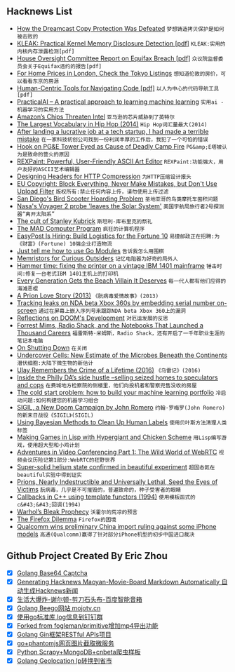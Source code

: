 ## Hacknews List


- [How the Dreamcast Copy Protection Was Defeated](http://fabiensanglard.net/dreamcast_hacking/)  `梦想铸造拷贝保护是如何被击败的`
- [KLEAK: Practical Kernel Memory Disclosure Detection [pdf]](https://netbsd.org/gallery/presentations/maxv/kleak.pdf)  `KLEAK:实用的内核内存泄露检测[pdf]`
- [House Oversight Committee Report on Equifax Breach [pdf]](https://oversight.house.gov/wp-content/uploads/2018/12/Equifax-Report.pdf)  `众议院监督委员会关于Equifax违约的报告[pdf]`
- [For Home Prices in London, Check the Tokyo Listings](https://blogs.imf.org/2018/04/10/for-home-prices-in-london-check-the-tokyo-listings/)  `想知道伦敦的房价，可以看看东京的房源`
- [Human-Centric Tools for Navigating Code [pdf]](http://web.eecs.utk.edu/~azh/pubs/Henley2018bDissertation.pdf)  `以人为中心的代码导航工具[pdf]`
- [PracticalAI – A practical approach to learning machine learning](https://github.com/GokuMohandas/practicalAI)  `实用ai -机器学习的实用方法`
- [Amazon’s Chips Threaten Intel](https://www.nytimes.com/2018/12/10/technology/amazon-server-chip-intel.html)  `亚马逊的芯片威胁到了英特尔`
- [The Largest Vocabulary in Hip Hop (2014)](https://pudding.cool/2017/02/vocabulary/)  `Hip Hop词汇量最大(2014)`
- [After landing a lucrative job at a tech startup, I had made a terrible mistake](https://torontolife.com/tech/truth-tech-insider-got/)  `在一家科技初创公司找到一份利润丰厚的工作后，我犯了一个可怕的错误`
- [Hook on PG&amp;E Tower Eyed as Cause of Deadly Camp Fire](https://www.nbcbayarea.com/news/local/Hook-on-PGE-Tower-Eyed-as-Cause-of-Deadly-Camp-Fire-502035081.html)  `PG&amp;E塔被认为是致命的营火的原因`
- [REXPaint: Powerful, User-Friendly ASCII Art Editor](https://www.gridsagegames.com/rexpaint/)  `REXPaint:功能强大，用户友好的ASCII艺术编辑器`
- [Designing Headers for HTTP Compression](https://www.mnot.net/blog/2018/11/27/header_compression)  `为HTTP压缩设计报头`
- [EU Copyright: Block Everything, Never Make Mistakes, but Don&#39;t Use Upload Filter](https://www.techdirt.com/articles/20181210/09323241194/latest-eu-copyright-proposal-block-everything-never-make-mistakes-dont-use-upload-filters.shtml)  `版权所有:禁止任何内容上传，请勿使用上传过滤`
- [San Diego&#39;s Bird Scooter Hoarding Problem](http://www.scottresearch.com/blog/san-diegos-bird-scooter-hoarding-problem-with-screencaptures)  `圣地亚哥的鸟类摩托车囤积问题`
- [Nasa&#39;s Voyager 2 probe &#39;leaves the Solar System&#39;](https://www.bbc.co.uk/news/science-environment-46502820)  `美国宇航局旅行者2号探测器“离开太阳系”`
- [The cult of Stanley Kubrick](https://www.economist.com/prospero/2018/12/10/the-cult-of-stanley-kubrick)  `斯坦利·库布里克的祭礼`
- [The MAD Computer Program](https://meatfighter.com/mad/)  `疯狂的计算机程序`
- [EasyPost Is Hiring: Build Logistics for the Fortune 10](https://www.easypost.com/jobs)  `易捷邮政正在招聘:为《财富》(Fortune) 10强企业打造物流`
- [Just tell me how to use Go Modules](https://www.kablamo.com.au/blog-1/2018/12/10/just-tell-me-how-to-use-go-modules)  `告诉我怎么用围棋`
- [Memristors for Curious Outsiders](https://arxiv.org/abs/1812.03389)  `记忆电阻器为好奇的局外人`
- [Hammer time: fixing the printer on a vintage IBM 1401 mainframe](http://www.righto.com/2018/12/hammer-time-fixing-printer-on-vintage.html)  `锤击时间:修复一台老式IBM 1401主机上的打印机`
- [Every Generation Gets the Beach Villain It Deserves](https://www.nytimes.com/2018/08/30/technology/vinod-khosla-beach.html)  `每一代人都有他们应得的海滩恶棍`
- [A Prion Love Story (2013)](https://www.newyorker.com/books/page-turner/a-prion-love-story)  `《朊病毒爱情故事》(2013)`
- [Tracking leaks on NDA beta Xbox 360s by embedding serial number on-screen](https://twitter.com/cullend/status/1071884772064944128)  `通过在屏幕上嵌入序列号来跟踪NDA beta Xbox 360上的漏洞`
- [Reflections on DOOM&#39;s Development](https://rome.ro/news/2018/12/10/reflections-on-dooms-development)  `对厄运发展的反思`
- [Forrest Mims, Radio Shack, and the Notebooks That Launched a Thousand Careers](https://hackaday.com/2017/01/18/forrest-mims-radio-shack-and-the-notebooks-that-launched-a-thousand-careers/)  `福雷斯特·米姆斯，Radio Shack，还有开启了一千年职业生涯的笔记本电脑`
- [On Shutting Down](https://blog.ycombinator.com/shutting-down/)  `在关闭`
- [Undercover Cells: New Estimate of the Microbes Beneath the Continents](https://deepcarbon.net/index.php/undercover-cells-new-estimate-microbes-beneath-continents)  `潜伏细胞:大陆下微生物的新估计`
- [Ulay Remembers the Crime of a Lifetime (2016)](https://observer.com/2016/10/ulay-remembers-the-crime-of-a-lifetime-40-years-later/)  `《乌雷记》(2016)`
- [Inside the Philly DA’s side hustle –selling seized homes to speculators and cops](http://planphilly.com/articles/2018/12/07/inside-the-philadelphia-da-s-side-hustle-selling-seized-homes-to-speculators-and-cops)  `在费城地方检察院的侧楼里，他们向投机者和警察兜售没收的房屋`
- [The cold start problem: how to build your machine learning portfolio](https://towardsdatascience.com/the-cold-start-problem-how-to-build-your-machine-learning-portfolio-6718b4ae83e9)  `冷启动问题:如何构建您的机器学习组合`
- [SIGIL, a New Doom Campaign by John Romero](https://www.romerogames.ie/sigil/)  `约翰·罗梅罗(John Romero)的新末日战役《SIGIL》(SIGIL)`
- [Using Bayesian Methods to Clean Up Human Labels](https://blog.dominodatalab.com/using-bayesian-methods-to-clean-up-human-labels/)  `使用贝叶斯方法清理人类标签`
- [Making Games in Lisp with Hypergiant and Chicken Scheme](http://alex-charlton.com/posts/Prototype_to_polish_Making_games_in_CHICKEN_Scheme_with_Hypergiant/)  `用Lisp编写游戏，使用超大型和小鸡计划`
- [Adventures in Video Conferencing Part 1: The Wild World of WebRTC](https://googleprojectzero.blogspot.com/2018/12/adventures-in-video-conferencing-part-1.html)  `视频会议历险记第1部分:WebRTC的狂野世界`
- [Super-solid helium state confirmed in beautiful experiment](https://arstechnica.com/science/2018/12/researchers-find-super-solid-by-looking-at-a-normal-solid/)  `超固态氦在beautiful实验中得到证实`
- [Prions, Nearly Indestructible and Universally Lethal, Seed the Eyes of Victims](https://blogs.scientificamerican.com/artful-amoeba/prions-nearly-indestructible-and-universally-lethal-seed-the-eyes-of-victims/)  `朊病毒，几乎是不可摧毁的，普遍致命的，种子受害者的眼睛`
- [Callbacks in C&#43;&#43; using template functors (1994)](http://www.tutok.sk/fastgl/callback.html)  `使用模板函式的c&#43;&#43;回调(1994)`
- [Warhol’s Bleak Prophecy](https://www.theatlantic.com/magazine/archive/2019/01/andy-warhol-pop-art-whitney/576412/)  `沃霍尔的荒凉的预言`
- [The Firefox Dilemma](https://blog.tawhidhannan.co.uk/tech-zoomed-out/industry/firefox-dilemma/)  `Firefox的困境`
- [Qualcomm wins preliminary China import ruling against some iPhone models](https://www.reuters.com/article/us-qualcomm-apple/qualcomm-wins-import-ban-against-several-apple-iphones-in-china-idUSKBN1O91LD)  `高通(Qualcomm)赢得了针对部分iPhone机型的初步中国进口裁决`

## Github Project Created By Eric Zhou

- [x] [Golang Base64 Captcha](https://github.com/mojocn/base64Captcha)
- [x] [Generating Hacknews Maoyan-Movie-Board Markdown Automatically 自动生成Hacknews新闻](https://github.com/dejavuzhou/md-genie)
- [x] [生活大爆炸-谢尔顿-剪刀石头布-百度智能音箱](https://github.com/mojocn/dueros-bang-game)
- [x] [Golang Beego网站 mojotv.cn](https://github.com/mojocn/www.mojotv.cn)
- [x] [使用go标准库,log信息到钉钉群](https://github.com/mojocn/dooger)
- [x] [Forked from fogleman/primitive增加mp4导出功能](https://github.com/mojocn/primitive)
- [x] [Golang Gin框架RESTful APIs项目](https://github.com/JJJJJJJerk/ezier-golang-web-api-framework)
- [x] [go+phantomjs网页图片截取微服务](https://github.com/mojocn/screen_shot)
- [x] [Python Scrapy+MongoDB+cnbeta爬虫样板](https://github.com/mojocn/scrapy_mongodb_boilerplate_cnbeta)
- [x] [Golang Geolocation Ip转换到省市](https://github.com/mojocn/ip2location)